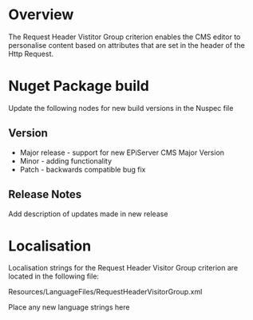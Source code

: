 # Overview

The Request Header Vistitor Group criterion enables the CMS editor to personalise content based on attributes that are set in the header of the Http Request.

# Nuget Package build

Update the following nodes for new build versions in the Nuspec file

## Version

* Major release  - support for new EPiServer CMS Major Version
* Minor - adding functionality
* Patch - backwards compatible bug fix

## Release Notes

Add description of updates made in new release

# Localisation

Localisation strings for the Request Header Visitor Group criterion are located in the following file:

Resources/LanguageFiles/RequestHeaderVisitorGroup.xml

Place any new language strings here
